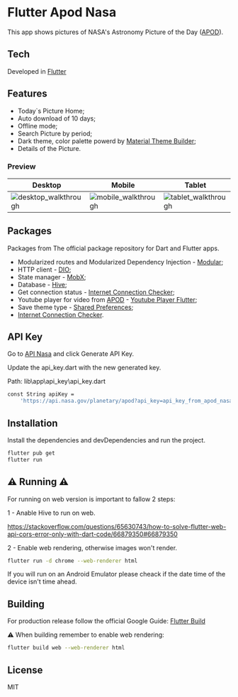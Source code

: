 # Flutter Apod Nasa

This app shows pictures of NASA's Astronomy Picture of the Day ([APOD]).


## Tech

Developed in [Flutter]

## Features

- Today`s Picture Home;
- Auto download of 10 days;
- Offline mode;
- Search Picture by period;
- Dark theme, color palette powerd by [Material Theme Builder];
- Details of the Picture.

### Preview

| Desktop | Mobile | Tablet |
| ------ | ------ | ------ |
| ![desktop_walkthrough](readme_assets\flutter_apod_nasa_VKt8tpMrNK.gif) | ![mobile_walkthrough](readme_assets\flutter_apod_nasa_coXdL8tR7b.gif) | ![tablet_walkthrough](readme_assets\flutter_apod_nasa_EF7mOtLAhv.gif) |

## Packages
Packages from The official package repository for Dart and Flutter apps.

- Modularized routes and Modularized Dependency Injection - [Modular];
- HTTP client -  [DIO];
- State manager - [MobX];
- Database - [Hive];
- Get connection status - [Internet Connection Checker];
- Youtube player for video from [APOD] - [Youtube Player Flutter];
- Save theme type - [Shared Preferences];
- [Internet Connection Checker].


## API Key
Go to [API Nasa] and click Generate API Key.

Update the api_key.dart with the new generated key.

Path: lib\app\api_key\api_key.dart


```sh
const String apiKey =
    'https://api.nasa.gov/planetary/apod?api_key=api_key_from_apod_nasa';
```





## Installation


Install the dependencies and devDependencies and run the project.

```sh
flutter pub get
flutter run
```




## ⚠️ Running ⚠️

For running on web version is important to fallow 2 steps:

1 - Anable Hive to run on web.

https://stackoverflow.com/questions/65630743/how-to-solve-flutter-web-api-cors-error-only-with-dart-code/66879350#66879350


2 - Enable web rendering, otherwise images won't render.

```sh
flutter run -d chrome --web-renderer html
```
If you will run on an Android Emulator please cheack if the date time of the device isn't time ahead.



## Building 

For production release follow the official Google Guide: [Flutter Build]

⚠️ When building remember to enable web rendering:
```sh
flutter build web --web-renderer html
```




## License

MIT


   [Smooth Page Indicator]: <https://pub.dev/packages/smooth_page_indicator>
   [Shared Preferences]: <https://pub.dev/packages/shared_preferences>
   [Smooth Page Indicator]: <https://pub.dev/packages/smooth_page_indicator>
[Avatar Glow]: <https://pub.dev/packages/avatar_glow>
   [Modular]: <https://modular.flutterando.com.br/docs/intro/>
[Frosted Glass Design]: <https://www.youtube.com/watch?v=_w99D__ABfY>
   [Responsive Dashboard UI]: <https://www.youtube.com/watch?v=9bo1V9STW2c>
   [Flutter Material 3 Demo]: <https://github.com/chayanforyou/flutter_material_3_demo>
[Flutter]: <https://flutter.dev/>
[Flutter Build]: <https://docs.flutter.dev/deployment/android>
[DIO]: <https://pub.dev/packages/dio/>
[APOD]: <https://api.nasa.gov/>
[MobX]: <https://pub.dev/packages/mobx/>
[Hive]: <https://pub.dev/packages/hive/>
[Internet Connection Checker]: <https://pub.dev/packages/internet_connection_checker/>
[Youtube Player Flutter]: <https://pub.dev/packages/youtube_player_flutter/>
[Material Theme Builder]: <https://m3.material.io/theme-builder#/dynamic/>
[API Nasa]: <https://api.nasa.gov//>


